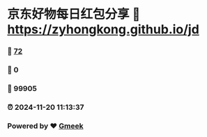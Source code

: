 # 京东好物每日红包分享 :link: https://zyhongkong.github.io/jd 
### :page_facing_up: [72](https://zyhongkong.github.io/jd/tag.html) 
### :speech_balloon: 0 
### :hibiscus: 99905 
### :alarm_clock: 2024-11-20 11:13:37 
### Powered by :heart: [Gmeek](https://github.com/Meekdai/Gmeek)
